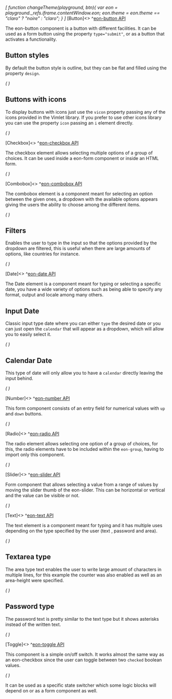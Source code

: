*[
  function changeTheme(playground, btn){
    var eon = playground._refs.iframe.contentWindow.eon;
    eon.theme = eon.theme == "claro" ? "noire" : "claro";
  }
]*
[Button]<>
^[eon-button API](#!version=latest&mode=api&file=ui%2Feon-button%2Feon-button.html)


The eon-button component is a button with different facilities. It can be used as a form button using the property `type="submit"`, or as a button that activates a functionality.

## Button styles
By default the button style is outline, but they can be flat and filled using the property `design`.

*(
<doc-playground label="Regular Buttons" html="true" js="true" css="true" selector="body" format="true">
  <template type="html-head">
    <script src='framework/doc-eon/eon/eon.js'></script>
    <script>
      eon.import([
        'framework/doc-eon/eon/ui/eon-button',
        'framework/doc-eon/custom/doc-playground/doc-showcase'
      ]);
    </script>
    <style>
      body {
        display: flex;
        flex-wrap: wrap;
      }
    </style>
  </template>
  <template type="html-body">
    <doc-showcase label='Outline'>
      <eon-button value='Button'></eon-button>
      <eon-button value='Disabled' disabled='true'></eon-button>
    </doc-showcase>
    <doc-showcase label='Flat'>
      <eon-button value='Button' design='flat'></eon-button>
      <eon-button value='Disabled' disabled='true' design='flat'></eon-button>
    </doc-showcase>
    <doc-showcase label='Filled'><eon-button value='Button'   design='filled'></eon-button>
      <eon-button value='Disabled' disabled='true' design='filled'></eon-button>
    </doc-showcase>
  </template>
  <template type="css">
    .doc-showcase-content{display:flex;}
    .doc-showcase-content eon-button{margin:0 5px;}
  </template>
  <template type="footer">
    {"button":{"action":"changeTheme", "icon":"theme"}}
  </template>
</doc-playground>
)*

## Buttons with icons
To display buttons with icons just use the `vicon` property passing any of the icons provided in the Vimlet library. If you prefer to use other icons library you can use the property `icon` passing an `i` element directly.

*(
<doc-playground label="Icon Buttons" html="true" js="true" css="true" selector="body" format="true">
  <template type="html-head">
    <script src='framework/doc-eon/eon/eon.js'></script>
    <script>
      eon.import([
      'framework/doc-eon/eon/ui/eon-button',
      'framework/doc-eon/custom/doc-playground/doc-showcase'
    ]);
    </script>
    <style>
      body {
        display: flex;
        flex-wrap: wrap;
      }
    </style>
  </template>
  <template type="html-body">
    <doc-showcase label='Outline'>
        <eon-button value='Button' icon='<i class="vicon vicon-cog"></i>'></eon-button>
        <eon-button vicon='vicon-build'></eon-button>
        <eon-button vicon='vicon-build' disabled='true'></eon-button>
    </doc-showcase>
    <doc-showcase label='Flat'>
        <eon-button value='Button' icon='<i class="vicon vicon-cog"></i>' design='flat' icon-position="right"></eon-button>
        <eon-button vicon='vicon-build' design='flat'></eon-button>
        <eon-button vicon='vicon-build' disabled='true' design='flat'></eon-button>
    </doc-showcase>
    <doc-showcase label='Filled'>
        <eon-button value='Button' icon='<i class="vicon vicon-cog"></i>' design='filled'></eon-button>
        <eon-button vicon='vicon-build' design='filled'></eon-button>
        <eon-button vicon='vicon-build' disabled='true' design='filled'></eon-button>
    </doc-showcase>
  </template>
  <template type="css">
      .doc-showcase-content{display:flex;}
      .doc-showcase-content eon-button{margin:0 5px;}
  </template>
  <template type="footer">
    {"button":{"action":"changeTheme", "icon":"theme"}}
  </template>
</doc-playground>
)*

[Checkbox]<>
^[eon-checkbox API](#!version=latest&mode=api&file=ui%2Feon-checkbox%2Feon-checkbox.html)


The checkbox element allows selecting multiple options of a group of choices. It can be used inside a eon-form component or inside an HTML form.


*(
<doc-playground label="Common Usage" html="true" js="true" css="true" selector="body" format="true">
  <template type="html-head">
    <script src="framework/doc-eon/eon/eon.js"></script>
    <script> 
      eon.import([
        "framework/doc-eon/eon/ui/eon-checkbox", 
        "framework/doc-eon/custom/doc-playground/doc-showcase"
      ]);
    </script>
    <style>
      body {
        display: flex;
        flex-wrap: wrap;
      }
    </style>
  </template>
  <template type="html-body">
    <doc-showcase label="Standard">
      <eon-checkbox label="Checkbox" value='checkbox1' checked="true" name='checkboxOptions'></eon-checkbox>
    </doc-showcase>
    <doc-showcase label="Disabled">
      <eon-checkbox label='Disabled checked' value='checkbox2' checked="true" name='checkboxOptions' disabled='true'></eon-checkbox>
    </doc-showcase>
  </template>
  <template type="footer">
    {"button":{"action":"changeTheme", "icon":"theme"}}
  </template>
</doc-playground>
)*

[Combobox]<>
^[eon-combobox API](#!version=latest&mode=api&file=ui%2Feon-combobox%2Feon-combobox.html)


The combobox element is a component meant for selecting an option between the given ones, a dropdown with the available options appears giving the users the ability to choose among the different items.

*(
<doc-playground label="Common Usage" html="true" js="true" css="true" selector=".content" format="true">
  <template type="html-head">
    <script src='framework/doc-eon/eon/eon.js'></script>
    <script>
      eon.import([
        'framework/doc-eon/eon/ui/eon-combobox',
        'framework/doc-eon/eon/ui/eon-item',
        'framework/doc-eon/custom/doc-playground/doc-showcase'
      ]);
    </script>
    <style>
      .content {
        display: flex;
        flex-wrap: wrap;
        width: 100%;
      }
    </style>
  </template>
  <template type="html-body">
    <div class="content">
      <doc-showcase label='Active'>
        <eon-combobox label='Colors' placeholder='Select an item' filter='true'>
          <eon-item value='red' display-value='Red'></eon-item>
          <eon-item value='green' display-value='Green'></eon-item>
          <eon-item value='pink' display-value='Pink'></eon-item>
          <eon-item value='grey' display-value='Grey'></eon-item>
        </eon-combobox>
      </doc-showcase>
      <doc-showcase label='Disabled'>
        <eon-combobox disabled='true' label='States' placeholder='Ohio'>
          <eon-item value='tomato' display-value='Tomato'></eon-item>
          <eon-item value='avocado' display-value='Avocado'></eon-item>
          <eon-item value='strawberry' display-value='Strawberry'></eon-item>
          <eon-item value='onion' display-value='Onion'></eon-item>
        </eon-combobox>
      </doc-showcase>
    </div>
    <div style="height:284px;"></div>
  </template>
  <template type="css">
    .doc-showcase-content{display:flex;}
    .doc-showcase-content eon-button{margin:0 5px;}
  </template>
  <template type="footer">
    {"button":{"action":"changeTheme", "icon":"theme"}}
  </template>
</doc-playground>
)*

## Filters
Enables the user to type in the input so that the options provided by the dropdown are filtered, this is useful when there are large amounts of options, like countries for instance.

*(
<doc-playground label="Filtering" html="true" js="true" css="true" selector=".content" format="true">
  <template type="html-head">
    <script src='framework/doc-eon/eon/eon.js'></script>
    <script>
      eon.import([
        'framework/doc-eon/eon/ui/eon-combobox',
        'framework/doc-eon/eon/ui/eon-item',
        'framework/doc-eon/custom/doc-playground/doc-showcase'
      ]);
    </script>
    <style>
      .content {
        display: flex;
        flex-wrap: wrap;
        width: 100%;
      }
    </style>
  </template>
  <template type="html-body">
    <div class="content">
      <doc-showcase>
        <eon-combobox label="Colors" name='myCombobox' placeholder='Pick a color' filter='true'>
          <eon-item value='r' display-value='Red'></eon-item>
          <eon-item value='p' display-value='Pink'></eon-item>
          <eon-item value='pu' display-value='Purple'></eon-item>
        </eon-combobox>
      </doc-showcase>
    </div>
    <div style="height:284px;"></div>
  </template>
  <template type="css">
    .doc-showcase-content{display:flex;}
    .doc-showcase-content eon-button{margin:0 5px;}
  </template>
  <template type="footer">
    {"button":{"action":"changeTheme", "icon":"theme"}}
  </template>
</doc-playground>
)*

[Date]<>
^[eon-date API](#!version=latest&mode=api&file=ui%2Feon-date%2Feon-date.html)


The Date element is a component meant for typing or selecting a specific date, you have a wide variety of options such as being able to specify any format, output and locale among many others.

## Input Date
Classic input type date where you can either `type` the desired date or you can just open the `calendar` that will appear as a dropdown, which will allow you to easily select it.

*(
<doc-playground label="Input Type" html="true" js="true" css="true" selector=".content" format="true">
  <template type="html-head">
    <script src='framework/doc-eon/eon/eon.js'></script>
    <script>
      eon.import([
        'framework/doc-eon/eon/ui/eon-date',
        'framework/doc-eon/custom/doc-playground/doc-showcase'
      ]);
    </script>
    <style>
      .content {
        display: flex;
        flex-wrap: wrap;
        width: 100%;
      }
    </style>
  </template>
  <template type="html-body">
    <div class="content">
      <doc-showcase label='Active'>
        <eon-date label="Start" min="03/07/1969" default="1969-07-06" name="defaultInput" week-format="short" value-format="YYYY-MM-DD">
      </eon-date>
      </doc-showcase>
      <doc-showcase label='Disabled'>
        <eon-date label="End" type="input" inline="true" day="9" month="2" year="1994" mask="DDMMYYYY" name="disabledInput" disabled="true" week-start="monday" value-format="YYYY/MM/DD">
      </eon-date>
      </doc-showcase>
    </div>
    <div style="height: 284px;"></div></doc-body>
  </template>
  <template type="css">
    .doc-showcase-content{display:flex;}
    .doc-showcase-content eon-button{margin:0 5px;}
  </template>
  <template type="footer">
    {"button":{"action":"changeTheme", "icon":"theme"}}
  </template>
</doc-playground>
)*

## Calendar Date
This type of date will only allow you to have a `calendar` directly leaving the input behind.

*(
<doc-playground label="Calendar Type" html="true" js="true" css="true" selector="body" format="true">
  <template type="html-head">
    <script src='framework/doc-eon/eon/eon.js'></script>
    <script>
      eon.import([
        'framework/doc-eon/eon/ui/eon-date',
        'framework/doc-eon/custom/doc-playground/doc-showcase'
      ]);
    </script>
    <style>
      body {
        display: flex;
        flex-wrap: wrap;
      }
    </style>
  </template>
  <template type="html-body">
    <doc-showcase label="Default">
      <eon-date selectable="dmy" type="calendar" name="defaultCalendar"></eon-date>
    </doc-showcase>
    <doc-showcase label="Months/Years">
      <eon-date selectable="my"  type="calendar" name="monthsCalendar"></eon-date>
    </doc-showcase>
    <doc-showcase label="Years">
      <eon-date selectable="y"  type="calendar" name="yearsCalendar"></eon-date>
    </doc-showcase>
    <doc-showcase label="Disabled">
      <eon-date disabled="true" selectable="dmy" type="calendar" name="disabledCalendar"></eon-date>
    </doc-showcase>
  </template>
  <template type="css">
    .doc-showcase-content{display:flex;}
    .doc-showcase-content eon-button{margin:0 5px;}
  </template>
  <template type="footer">
    {"button":{"action":"changeTheme", "icon":"theme"}}
  </template>
</doc-playground>
)*

[Number]<>
^[eon-number API](#!version=latest&mode=api&file=ui%2Feon-number%2Feon-number.html)


This form component consists of an entry field for numerical values with `up` and `down` buttons. 

*(
<doc-playground label="Common Usage" format="true" html="true" js="true" css="true" selector="body" format="true">
  <template type="html-head">
    <script src="framework/doc-eon/eon/eon.js"></script>
    <script> 
      eon.import([
        "framework/doc-eon/eon/ui/eon-number",
        "framework/doc-eon/custom/doc-playground/doc-showcase"
      ]);
    </script>
    <style>
      body {
        display: flex;
        flex-wrap: wrap;
      }
    </style>
  </template>
  <template type="html-body">
    <doc-showcase label="Standard">
      <eon-number label="Number field" name="numberField" default="15" max="111"></eon-number>
    </doc-showcase>
    <doc-showcase label="Disabled">
      <eon-number label="Number field disabled" name="numberFieldDis" disabled="true"></eon-number>
    </doc-showcase>
  </template>
  <template type="footer">
    {"button":{"action":"changeTheme", "icon":"theme"}}
  </template>
</doc-playground>
)*

[Radio]<>
^[eon-radio API](#!version=latest&mode=api&file=ui%2Feon-radio%2Feon-radio.html)


The radio element allows selecting one option of a group of choices, for this, the radio elements have to be included within the `eon-group`, having to import only this component.

*(
<doc-playground label="Common Usage" html="true" js="true" css="true" selector="body" format="true">
  <template type="html-head">
    <script src='framework/doc-eon/eon/eon.js'></script>
    <script>
      eon.import([
        'framework/doc-eon/eon/ui/eon-group',
        'framework/doc-eon/eon/ui/eon-radio',
        'framework/doc-eon/custom/doc-playground/doc-showcase'
      ]);
    </script>
    <style>
      body {
        display: flex;
        flex-wrap: wrap;
      }
      doc-showcase .eon-group-label {
          display: none !important;
      }
    </style>
  </template>
  <template type="html-body">
    <doc-showcase label='Standard'>
      <eon-group class="d-radio-group" name="radioOptions">
        <eon-radio class="d-top-margin" label="Orange" checked="true" value="Orange"></eon-radio>
        <eon-radio class="d-top-margin" label="Red" value="Red"></eon-radio>
        <eon-radio class="d-top-margin" label="Blue" value="Blue"></eon-radio>
      </eon-group>
    </doc-showcase>
    <doc-showcase label='Disabled'>
      <eon-group class="d-radio-group" name="disabledRadio">
        <eon-radio class="d-top-margin" label="Mobile" checked="true" value="mobile" disabled="true"></eon-radio>
        <eon-radio class="d-top-margin" label="Tablet" value="tablet" disabled="true"></eon-radio>
        <eon-radio class="d-top-margin" label="Desktop" value="desktop" disabled="true"></eon-radio>
      </eon-group>
    </doc-showcase>
  </template>
  <template type="css">
      .doc-showcase-content{display:flex;}
      .doc-showcase-content eon-button{margin:0 5px;}
  </template>
  <template type="footer">
    {"button":{"action":"changeTheme", "icon":"theme"}}
  </template>
</doc-playground>
)*

[Slider]<>
^[eon-slider API](#!version=latest&mode=api&file=ui%2Feon-slider%2Feon-slider.html)


Form component that allows selecting a value from a range of values by moving the slider thumb of the eon-slider. This can be horizontal or vertical and the value can be visible or not.

*(
<doc-playground label="Common Usage" html="true" js="true" css="true" selector="body" format="true">
  <template type="html-head">
    <script src="framework/doc-eon/eon/eon.js"></script>
    <script> 
      eon.import([
        "framework/doc-eon/eon/ui/eon-slider",
        "framework/doc-eon/custom/doc-playground/doc-showcase"
      ]);
    </script>
    <style>
      body {
        display: flex;
        flex-wrap: wrap;
      }
      doc-showcase {
        width: 200px;
      }
      doc-showcase eon-slider{
        width: 100% !important;
      }
    </style>
  </template>
  <template type="html-body">
    <doc-showcase label="Standard">
      <eon-slider display-visibility="true"></eon-slider>
    </doc-showcase>
    <doc-showcase label="Disabled">
      <eon-slider display-visibility="true" disabled="true"></eon-slider>
    </doc-showcase>
  </template>
  <template type="footer">
    {"button":{"action":"changeTheme", "icon":"theme"}}
  </template>
</doc-playground>
)*

[Text]<>
^[eon-text API](#!version=latest&mode=api&file=ui%2Feon-text%2Feon-text.html)


The text element is a component meant for typing and it has multiple uses depending on the type specified by the user (text , password and area). 

*(
<doc-playground label="Regular Text" format="true" html="true" js="true" css="true" selector="body" format="true">
  <template type="html-head">
    <script src="framework/doc-eon/eon/eon.js"></script>
    <script> 
      eon.import([
        "framework/doc-eon/eon/ui/eon-text",
        "framework/doc-eon/custom/doc-playground/doc-showcase"
      ]);
    </script>
    <style>
      body {
        display: flex;
        flex-wrap: wrap;
      }
      .doc-showcase-content eon-text {
        margin: 0 0 20px 0;
      }
      eon-text.margin-top{
        margin-top: 23px;
      }
    </style>
  </template>
  <template type="html-body">
    <doc-showcase label="Standard">
      <eon-text label="Name" value="John" class="margin-top" inline="false" name="text" max-length="18"></eon-text>
    </doc-showcase>
    <doc-showcase label="Counter">
      <eon-text label="Description" placeholder="Type here" inline="false" name="text" max-length="18" counter="true"></eon-text>
    </doc-showcase>
    <doc-showcase label="Disabled">
      <eon-text value="Surname" class="margin-top" inline="false" name="disabled" disabled="true"></eon-text>
    </doc-showcase>
  </template>
  <template type="footer">
    {"button":{"action":"changeTheme", "icon":"theme"}}
  </template>
</doc-playground>
)*


## Textarea type 
The area type text enables the user to write large amount of characters in multiple lines, for this example the counter was also enabled as well as an area-height were specified.

*(
<doc-playground label="Textarea" format="true" html="true" js="true" css="true" selector="body" format="true">
  <template type="html-head">
    <script src="framework/doc-eon/eon/eon.js"></script>
    <script> 
      eon.import([
        "framework/doc-eon/eon/ui/eon-text", 
        "framework/doc-eon/custom/doc-playground/doc-showcase"
      ]);
    </script>
    <style>
      body {
        display: flex;
        flex-wrap: wrap;
      }
      .doc-showcase-content eon-text {
        margin: 0 0 20px 0;
        min-width: 212px; 
      }
      eon-text.margin-top{
        margin-top: 23px;
      }
    </style>
  </template>
  <template type="html-body">
    <doc-showcase label="Standard">
      <eon-text placeholder="Type here" inline="false" name="Description" type="area" label="Description" counter="true" area-height="100"></eon-text>
    </doc-showcase>
    <doc-showcase label="Disabled">
      <eon-text placeholder="Type here" class="margin-top" inline="false" name="disabled" type="area" area-height="100" disabled="true"></eon-text>
    </doc-showcase>
  </template>
  <template type="footer">
    {"button":{"action":"changeTheme", "icon":"theme"}}
  </template>
</doc-playground>
)*


## Password type 
The password text is pretty similar to the text type but it shows asterisks instead of the written text.

*(
<doc-playground label="Password" format="true" html="true" js="true" css="true" selector="body" format="true">
  <template type="html-head">
    <script src="framework/doc-eon/eon/eon.js"></script>
    <script>
      eon.import([
        "framework/doc-eon/eon/ui/eon-text", 
        "framework/doc-eon/custom/doc-playground/doc-showcase"
      ]);
    </script>
    <style>
      body {
        display: flex;
        flex-wrap: wrap;
      }
      .doc-showcase-content eon-text {
        margin: 0 0 20px 0;
      }
    </style>
  </template>
  <template type="html-body">
    <doc-showcase label="Standard">
      <eon-text label="Password" default="password" inline="false" type="password"></eon-text>
    </doc-showcase>
    <doc-showcase label="Disabled">
      <eon-text label="Disabled" default="password" inline="false" type="password" disabled="true"></eon-text>
    </doc-showcase>
  </template>
  <template type="footer">
    {"button":{"action":"changeTheme", "icon":"theme"}}
  </template>
</doc-playground>
)*


[Toggle]<>
^[eon-toggle API](#!version=latest&mode=api&file=ui%2Feon-toggle%2Feon-toggle.html)


This component is a simple on/off switch. It works almost the same way as an eon-checkbox since the user can toggle between two `checked` boolean values.  

*(
<doc-playground label="Common Usage" format="true" html="true" js="true" css="true" selector="body" format="true">
  <template type="html-head">
    <script src="framework/doc-eon/eon/eon.js"></script>
    <script> 
      eon.import([
        "framework/doc-eon/eon/ui/eon-toggle",
        "framework/doc-eon/custom/doc-playground/doc-showcase"
      ]);
    </script>
    <style>
      body {
        display: flex;
        flex-wrap: wrap;
      }
    </style>
  </template>
  <template type="html-body">
    <doc-showcase label="Standard">
      <eon-toggle label='Toggle label' value='toggle2' name='toggleOptions'></eon-toggle>
    </doc-showcase>
    <doc-showcase label="Disabled">
      <eon-toggle label='Disabled label' value='toggle3' name='toggleOptions' disabled='true'></eon-toggle>
    </doc-showcase>
  </template>
  <template type="footer">
    {"button":{"action":"changeTheme", "icon":"theme"}}
  </template>
</doc-playground>
)*

It can be used as a specific state switcher which some logic blocks will depend on or as a form component as well.



